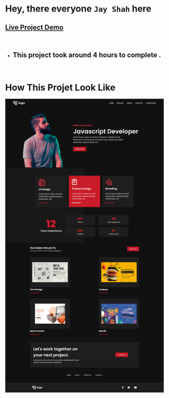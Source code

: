# Hey, there everyone `Jay Shah` here

## [Live Project Demo](https://product-design-page-tawny.vercel.app/)

<br>

- ## This project took around 4 hours to complete .
<br>

# How This Projet Look Like

![Cloud](/assets/Product%20Design%20Page.png)